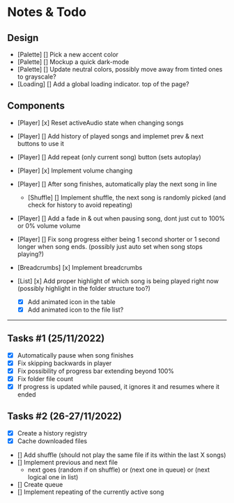 # Notes & Todo

## Design

- [Palette] [] Pick a new accent color
- [Palette] [] Mockup a quick dark-mode
- [Palette] [] Update neutral colors, possibly move away from tinted ones to grayscale?
- [Loading] [] Add a global loading indicator. top of the page?

## Components

- [Player] [x]  Reset activeAudio state when changing songs
- [Player] []  Add history of played songs and implemet prev & next buttons to use it
- [Player] []  Add repeat (only current song) button (sets autoplay)
- [Player] [x]  Implement volume changing
- [Player] []  After song finishes, automatically play the next song in line
  - [Shuffle] []  Implement shuffle, the next song is randomly picked (and check for history to avoid repeating)

- [Player] []  Add a fade in & out when pausing song, dont just cut to 100% or 0% volume volume
- [Player] []  Fix song progress either being 1 second shorter or 1 second longer when song ends. (possibly just auto set when song stops playing?)

- [Breadcrumbs] [x]  Implement breadcrumbs

- [List] [x]  Add proper highlight of which song is being played right now (possibly highlight in the folder structure too?)
  - [x] Add animated icon in the table
  - [x] Add animated icon to the file list?

--------------

## Tasks #1 (25/11/2022)

- [x] Automatically pause when song finishes
- [x] Fix skipping backwards in player
- [x] Fix possibility of progress bar extending beyond 100%
- [x] Fix folder file count
- [x] If progress is updated while paused, it ignores it and resumes where it ended

## Tasks #2 (26-27/11/2022)

- [x] Create a history registry
- [x] Cache downloaded files

- [] Add shuffle (should not play the same file if its within the last X songs)
- [] Implement previous and next file
  - next goes (random if on shuffle) or (next one in queue) or (next logical one in list)
- [] Create queue
- [] Implement repeating of the currently active song
